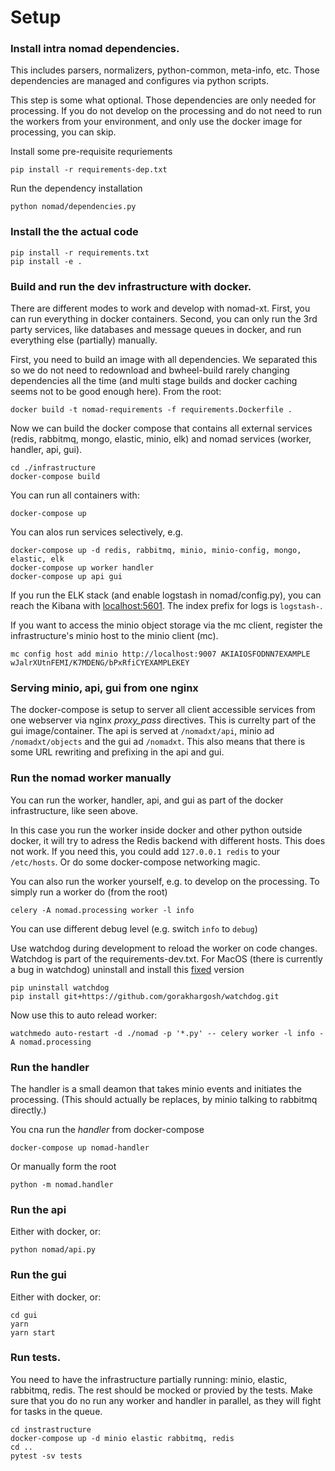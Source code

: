 # Setup

### Install intra nomad dependencies.
This includes parsers, normalizers, python-common, meta-info, etc.
Those dependencies are managed and configures via python scripts.

This step is some what optional. Those dependencies are only needed for processing.
If you do not develop on the processing and do not need to run the workers from
your environment, and only use the docker image for processing, you can skip.

Install some pre-requisite requriements
```
pip install -r requirements-dep.txt
```

Run the dependency installation
```
python nomad/dependencies.py
```

### Install the the actual code

```
pip install -r requirements.txt
pip install -e .
```

### Build and run the dev infrastructure with docker.
There are different modes to work and develop with nomad-xt. First, you
can run everything in docker containers. Second, you can only run the 3rd party
services, like databases and message queues in docker, and run everything else (partially)
manually.

First, you need to build an image with all dependencies. We separated this so we
do not need to redownload and bwheel-build rarely changing dependencies all the time (and
multi stage builds and docker caching seems not to be good enough here).
From the root:
```
docker build -t nomad-requirements -f requirements.Dockerfile .
```

Now we can build the docker compose that contains all external services (redis, rabbitmq,
mongo, elastic, minio, elk) and nomad services (worker, handler, api, gui).
```
cd ./infrastructure
docker-compose build
```

You can run all containers with:
```
docker-compose up
```

You can alos run services selectively, e.g.
```
docker-compose up -d redis, rabbitmq, minio, minio-config, mongo, elastic, elk
docker-compose up worker handler
docker-compose up api gui
```

If you run the ELK stack (and enable logstash in nomad/config.py),
you can reach the Kibana with [localhost:5601](http://localhost:5601).
The index prefix for logs is `logstash-`.

If you want to access the minio object storage via the mc client, register the
infrastructure's minio host to the minio client (mc).
```
mc config host add minio http://localhost:9007 AKIAIOSFODNN7EXAMPLE wJalrXUtnFEMI/K7MDENG/bPxRfiCYEXAMPLEKEY
```

### Serving minio, api, gui from one nginx
The docker-compose is setup to server all client accessible services from one webserver
via nginx *proxy_pass* directives.
This is currelty part of the gui image/container. The api is served at `/nomadxt/api`,
minio ad `/nomadxt/objects` and the gui ad `/nomadxt`. This also means that there
is some URL rewriting and prefixing in the api and gui.

### Run the nomad worker manually
You can run the worker, handler, api, and gui as part of the docker infrastructure, like
seen above.

In this case you run the worker inside docker and other python outside docker, it will try
to adress the Redis backend with different hosts. This does not work. If you need this, you
could add `127.0.0.1 redis` to your `/etc/hosts`. Or do some docker-compose networking
magic.

You can also run the worker yourself, e.g. to develop on the processing. To simply
run a worker do (from the root)
```
celery -A nomad.processing worker -l info
```
You can use different debug level (e.g. switch `info` to `debug`)

Use watchdog during development to reload the worker on code changes.
Watchdog is part of the requirements-dev.txt. For MacOS (there is currently a bug in watchdog)
uninstall and install this [fixed](https://github.com/gorakhargosh/watchdog/issues/330) version
```
pip uninstall watchdog
pip install git+https://github.com/gorakhargosh/watchdog.git
```

Now use this to auto relead worker:
```
watchmedo auto-restart -d ./nomad -p '*.py' -- celery worker -l info -A nomad.processing
```

### Run the handler
The handler is a small deamon that takes minio events and initiates the processing.
(This should actually be replaces, by minio talking to rabbitmq directly.)

You cna run the *handler* from docker-compose
```
docker-compose up nomad-handler
```

Or manually form the root
```
python -m nomad.handler
```

### Run the api
Either with docker, or:
```
python nomad/api.py
```

### Run the gui
Either with docker, or:
```
cd gui
yarn
yarn start
```

### Run tests.
You need to have the infrastructure partially running: minio, elastic, rabbitmq, redis.
The rest should be mocked or provied by the tests. Make sure that you do no run any
worker and handler in parallel, as they will fight for tasks in the queue.
```
cd instrastructure
docker-compose up -d minio elastic rabbitmq, redis
cd ..
pytest -sv tests
```
